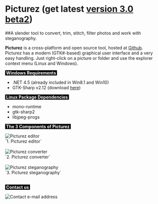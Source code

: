# Picturez (get latest <a href="https://github.com/picturez-project/picturez/releases" target="_blank">version 3.0 beta2</a>)

##A slender tool to convert, trim, stitch, filter photos and work with steganography.

<b>Picturez</b> is a cross-platform and open source tool, hosted at <a href="https://github.com/picturez-project/picturez" target="_blank">Github</a>. Picturez has a modern (GTK#-based) graphical user interface and a very easy handling. Just right-click on a picture or folder and use the explorer context menu (Linux and Windows).

<p><span style="font-weight: bold;color:white;background-color:black;">&nbsp;Windows Requirements&nbsp;</span></p>
 <ul>
	<li>.NET 4.5 (already included in Win8.1 and Win10)</li>
	<li>GTK-Sharp v2.12 (download <a href="http://download.xamarin.com/GTKforWindows/Windows/gtk-sharp-2.12.30.msi" target="_blank">here</a>)</li>
</ul>
<p><span style="font-weight: bold;color:white;background-color:black;">&nbsp;Linux Package Dependencies&nbsp;</span></p>
 <ul>
	<li>mono-runtime</li>
	<li>gtk-sharp2</li>
	<li>libjpeg-progs</li>
</ul>

<p><span style="font-weight: bold;color:white;background-color:black;">&nbsp;The 3 Components of Picturez&nbsp;</span></p>

<img src="https://raw.githubusercontent.com/picturez-project/picturez/master/pics/editor.png" alt="Picturez editor"/>
</br>`1. Picturez editor`
</br> 
</br>
<img src="https://raw.githubusercontent.com/picturez-project/picturez/master/pics/converter.png" alt="Picturez converter"/>
</br>`2. Picturez converter`
</br>
</br>
<img src="https://raw.githubusercontent.com/picturez-project/picturez/master/pics/steno.png" alt="Picturez steganography"/>
</br>`3. Picturez steganography`
</br>
</br>

<p><span style="font-weight: bold;color:white;background-color:black;">&nbsp;Contact us&nbsp;</span></p>
<img src="https://raw.githubusercontent.com/picturez-project/picturez/master/pics/info.png" alt="Contact e-mail address"/>
</br>
</br>

